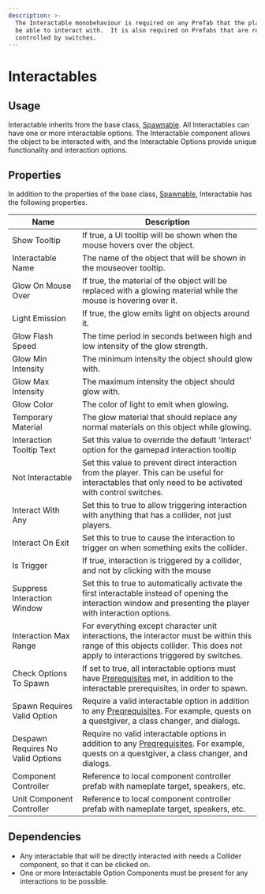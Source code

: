 ```yaml
---
description: >-
  The Interactable monobehaviour is required on any Prefab that the player will
  be able to interact with.  It is also required on Prefabs that are remotely
  controlled by switches.
---
```


# Interactables

## Usage

Interactable inherits from the base class, [Spawnable](spawnable.md). All Interactables can have one or more interactable options.  The Interactable component allows the object to be interacted with, and the Interactable Options provide unique functionality and interaction options.

## Properties

In addition to the properties of the base class, [Spawnable](spawnable.md), Interactable has the following properties.

| Name                              | Description                                                                                                                                                                                    |
| --------------------------------- | ---------------------------------------------------------------------------------------------------------------------------------------------------------------------------------------------- |
| Show Tooltip                      | If true, a UI tooltip will be shown when the mouse hovers over the object.                                                                                                                     |
| Interactable Name                 | The name of the object that will be shown in the mouseover tooltip.                                                                                                                            |
| Glow On Mouse Over                | If true, the material of the object will be replaced with a glowing material while the mouse is hovering over it.                                                                              |
| Light Emission                    | If true, the glow emits light on objects around it.                                                                                                                                            |
| Glow Flash Speed                  | The time period in seconds between high and low intensity of the glow strength.                                                                                                                |
| Glow Min Intensity                | The minimum intensity the object should glow with.                                                                                                                                             |
| Glow Max Intensity                | The maximum intensity the object should glow with.                                                                                                                                             |
| Glow Color                        | The color of light to emit when glowing.                                                                                                                                                       |
| Temporary Material                | The glow material that should replace any normal materials on this object while glowing.                                                                                                       |
| Interaction Tooltip Text          | Set this value to override the default 'Interact' option for the gamepad interaction tooltip                                                                                                   |
| Not Interactable                  | Set this value to prevent direct interaction from the player. This can be useful for interactables that only need to be activated with control switches.                                       |
| Interact With Any                 | Set this to true to allow triggering interaction with anything that has a collider, not just players.                                                                                          |
| Interact On Exit                  | Set this to true to cause the interaction to trigger on when something exits the collider.                                                                                                     |
| Is Trigger                        | If true, interaction is triggered by a collider, and not by clicking with the mouse                                                                                                            |
| Suppress Interaction Window       | Set this to true to automatically activate the first interactable instead of opening the interaction window and presenting the player with interaction options.                                |
| Interaction Max Range             | For everything except character unit interactions, the interactor must be within this range of this objects collider. This does not apply to interactions triggered by switches.               |
| Check Options To Spawn            | If set to true, all interactable options must have [Prerequisites](../shared-properties/prerequisite-conditions.md) met, in addition to the interactable prerequisites, in order to spawn.     |
| Spawn Requires Valid Option       | Require a valid interactable option in addition to any [Preqrequisites](../shared-properties/prerequisite-conditions.md). For example, quests on a questgiver, a class changer, and dialogs.   |
| Despawn Requires No Valid Options | Require no valid interactable options in addition to any [Preqrequisites](../shared-properties/prerequisite-conditions.md). For example, quests on a questgiver, a class changer, and dialogs. |
| Component Controller              | Reference to local component controller prefab with nameplate target, speakers, etc.                                                                                                           |
| Unit Component Controller         | Reference to local component controller prefab with nameplate target, speakers, etc.                                                                                                           |

## Dependencies

* Any interactable that will be directly interacted with needs a Collider component, so that it can be clicked on.
* One or more Interactable Option Components must be present for any interactions to be possible.
